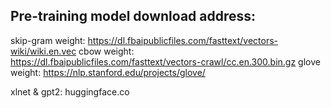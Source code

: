 ## Pre-training model download address:

skip-gram weight: https://dl.fbaipublicfiles.com/fasttext/vectors-wiki/wiki.en.vec
cbow weight: https://dl.fbaipublicfiles.com/fasttext/vectors-crawl/cc.en.300.bin.gz
glove weight: https://nlp.stanford.edu/projects/glove/

xlnet & gpt2: huggingface.co
